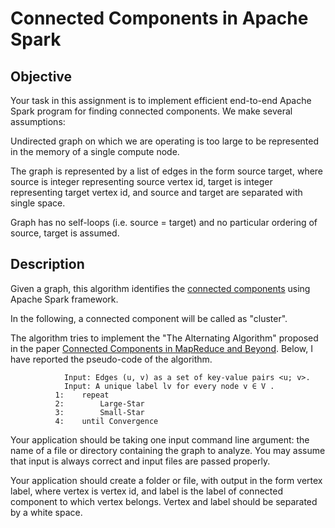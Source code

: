 # Connected Components in Apache Spark
## Objective
Your task in this assignment is to implement efficient end-to-end Apache Spark program for finding connected components. We make several assumptions:

Undirected graph on which we are operating is too large to be represented in the memory of a single compute node.

The graph is represented by a list of edges in the form source target, where source is integer representing source vertex id, target is integer representing target vertex id, and source and target are separated with single space.

Graph has no self-loops (i.e. source = target) and no particular ordering of source, target is assumed.

## Description
Given a graph, this algorithm identifies the [connected components](https://en.wikipedia.org/wiki/Connected_component_(graph_theory)) using Apache Spark framework.

In the following, a connected component will be called as "cluster".

The algorithm tries to implement the "The Alternating Algorithm" proposed in the paper [Connected Components in MapReduce and Beyond](http://dl.acm.org/citation.cfm?id=2670997). Below, I have reported the pseudo-code of the algorithm.

                Input: Edges (u, v) as a set of key-value pairs <u; v>.
                Input: A unique label lv for every node v ∈ V .
              1:	repeat
              2:		Large-Star
              3:		Small-Star
              4:	until Convergence


Your application should be taking one input command line argument: the name of a file or directory containing the graph to analyze. You may assume that input is always correct and input files are passed properly.

Your application should create a folder or file, with output in the form vertex label, where vertex is vertex id, and label is the label of connected component to which vertex belongs. Vertex and label should be separated by a white space.
